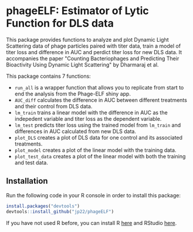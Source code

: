 # phageELF: Estimator of Lytic Function for DLS data

This package provides functions to analyze and plot Dynamic Light Scattering data of phage particles paired with titer data, train a model of titer loss and difference in AUC and perdict titer loss for new DLS data. It accompanies the paper "Counting Bacteriophages and Predicting Their Bioactivity Using Dynamic Light Scattering" by Dharmaraj et al.

This package contains 7 functions:

- `run_all` is a wrapper function that allows you to replicate from start to end the analysis from the Phage-ELF shiny app. 
- `AUC_diff` calculates the difference in AUC between different treatments and their control from DLS data.
- `lm_train` trains a linear model with the difference in AUC as the indepedent variable and titer loss as the dependent variable.
- `lm_test` predicts titer loss using the trained model from `lm_train` and differences in AUC calculated from new DLS data.
- `plot_DLS` creates a plot of DLS data for one control and its associated treatments.
- `plot_model` creates a plot of the linear model with the training data.
- `plot_test_data` creates a plot of the linear model with both the training and test data. 

## Installation

Run the following code in your R console in order to install this package:

``` r
install.packages("devtools")
devtools::install_github("jp22/phageELF")
```
If you have not used R before, you can install R [here](https://www.r-project.org/) and RStudio [here](https://www.rstudio.com/products/rstudio/). 
